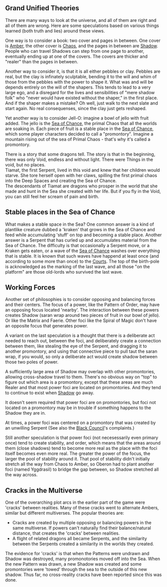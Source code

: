 
## Grand Unified Theories
There are many ways to look at the universe, and all of them are right and all of them are wrong. Here are
some speculations based on various things learned (both truth and lies) around these views.

One way is to consider a book:  two cover and pages in between.  One cover is [Amber](KolvirPromontory),
the other cover is [Chaos](CourtsOfChaos), and the pages in between are [Shadow](ShadowPlaces).  People who can
travel Shadows can step from one page to another, eventually ending up at one of the covers.  The covers are
thicker and "realer" than the pages in between.

Another way to consider it, is that it is all either pebbles or clay.  Pebbles are real, but the clay is
infinately sculptable, bending it to the will and whim of those from the pebbles with the power to shape it.
What was and will be depends entirely on the will of the shapers.  This tends to lead to a very large ego,
and a disregard for the lives and sensibilities of "mere shadow folk" who "never would have existed without
the shaper," in the first place.  And if the shaper makes a mistake?  Oh well, just walk to the next slate
and start again.  No real consequenses, since the clay just gets reshaped.

Yet another way is to consider Jell-O: imagine a bowl of jello with fruit added.  The jello is the
[Sea of Chance](SeaOfChance), the primal Chaos that all the worlds are soaking in. Each piece of fruit is a
stable place in the [Sea of Chance](SeaOfChance), which some player characters decided to call a "promontory". Imagine a mountain rising out of the sea of Primal Chaos - that's why it's called a promontory.

There is a story that some dragons tell.  The story is that in the beginning, there was only Void, endless and without light.  There were Things in the void, but no places.  
Tiamat, the first Serpent, lived in this void and knew that her children would starve.  She tore herself open with her claws, spilling the first primal chaos into the Deep Spaces and creating the Sea of Chance.  
The descendants of Tiamat are dragons who prosper in the world that she made and hunt in the Sea she created with her life. But if you fly in the Void, you can still feel her scream of pain and birth.


##  Stable places in the Sea of Chance
What makes a stable space in the Sea?  One common answer is a kind of plantlike creature dubbed a 'kraken'
that grows in the Sea of Chance and feed while accumulating 'stuff' on top and becoming a stable place.  Another
answer is a Serpent that has curled up and accumulates material from the Sea of Chance.  The difficulty is that
occasionally a Serpent move, or a Kraken gets eaten, or a wave of the [Sea of Chance](SeaOfChance) washes over
everything that is stable.  It is known that such waves have happend at least once (and according to some more
than once) to the [Courts](CourtsOfChaos).  The top of the birth-pole is acknowledged as the marking of the last
wave, and all those "on the platform" are those old-lords who survived the last wave.

## Working Forces

Another set of philosophies is to consider opposing and balancing forces and their centers.  The focus of a power,
like the Pattern of Order, may have an opposing focus located 'nearby'.  The interaction between these powers
creates Shadow (saran wrap around two pieces of fruit in our bowl of jello). Or like the Matrix and Faerie.  Other
foci like the Spiral of Magic don't have an opposite focus that generates power.

A variant on the last speculation is a thought that there is a deliberate act needed to reach out, between the
foci, and deliberately create a connection between them, like stealing the eye of the Serpent, and dragging it to
another promontory, and using that connective piece to pull taut the saran wrap, if you would, so only a deliberate
act would create shadow between those two poles of power.

A sufficiently large area of Shadow may overlap with other promontories, allowing cross-shadow travel to them.
There's no obvious way on "top" to figure out which area is a promontory, except that these areas are much
Realer and that most power foci are located on promontories.  And they tend to continue to exist when
[Shadow](ShadowPlaces) go away.

It doesn't seem required that power foci are on promontories, but foci not located on a promontory may be in
trouble if something happens to the Shadow they are in.

At times, a power foci was centered on a promontory that was created by an unwilling Serpent (See also the
[Black Council](BlackCouncil)'s complaints.)

Still another speculation is that power foci (not necesessarily even primary once) tend to create stability, and
order, which means that the areas around them (close shadows) tend to become more real as the place with the foci
itself becomes even more real.  The greater the power of the focus, the larger the pool of stability around it.  That pool of stability didn't initially
stretch all the way from Chaos to Amber, so Oberon had to plant another foci (named Yggdrasil) to bridge
the gap between, so Shadow stretched all the way across.

## Cracks in the Multiverse

One of the overarching plot arcs in the earlier part of the game were
'cracks' between realities. Many of these cracks went to alternate Ambers,
similar but different multiverses.  The popular theories are:
* Cracks are created by multiple opposing or balancing powers in the
same multiverse.  If powers can't naturally find their balance/natural
distance, that creates the 'cracks' between realities.
* A flight of related dragons all became Serpents, and the similarity
between the Serpents created a similarity in the worlds they created.

The evidence for 'cracks' is that when the Patterns were undrawn and
Shadow was destroyed, many promonotories moved off into the Sea.
When the new Pattern was drawn, a new Shadow was created and some
promontories were 'towed' through the sea to the outside of this new
shadow.  Thus far, no cross-reality cracks have been reported since this
was done.
